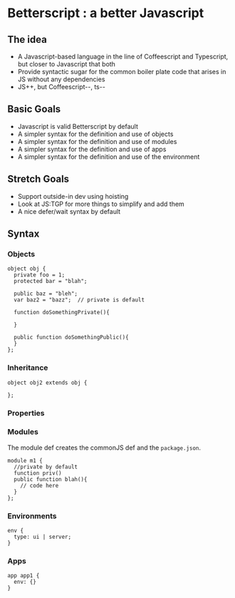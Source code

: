 Betterscript : a better Javascript
==================================

The idea
--------

- A Javascript-based language in the line of Coffeescript and Typescript, but closer to Javascript that both
- Provide syntactic sugar for the common boiler plate code that arises in JS without any dependencies
- JS++, but Coffeescript--, ts--

Basic Goals
-----------

- Javascript is valid Betterscript by default
- A simpler syntax for the definition and use of objects 
- A simpler syntax for the definition and use of  modules
- A simpler syntax for the definition and use of  apps
- A simpler syntax for the definition and use of  the environment

Stretch Goals
-------------

- Support outside-in dev using hoisting
- Look at JS:TGP for more things to simplify and add them
- A nice defer/wait syntax by default

Syntax
------

### Objects

    object obj {
      private foo = 1;
      protected bar = "blah";
    
      public baz = "bleh";
      var baz2 = "bazz";  // private is default
    
      function doSomethingPrivate(){
        
      }
    
      public function doSomethingPublic(){
      }
    };

### Inheritance

    object obj2 extends obj {
      
    };

### Properties

### Modules

The module def creates the commonJS def and the `package.json`.

    module m1 {
      //private by default
      function priv()
      public function blah(){
        // code here
      }
    };

### Environments

    env {
      type: ui | server;
    }

### Apps

    app app1 {
      env: {}
    }

